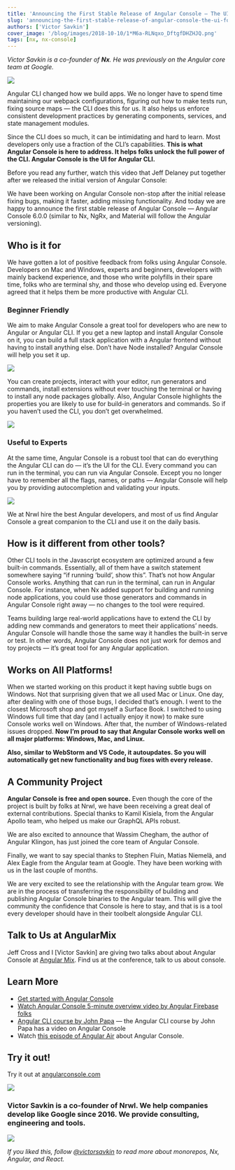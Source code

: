 ```yaml
---
title: 'Announcing the First Stable Release of Angular Console — The UI for the Angular CLI'
slug: 'announcing-the-first-stable-release-of-angular-console-the-ui-for-the-angular-cli'
authors: ['Victor Savkin']
cover_image: '/blog/images/2018-10-10/1*M6a-RLNqxo_DftgfDHZHJQ.png'
tags: [nx, nx-console]
---
```


_Victor Savkin is a co-founder of **Nx**. He was previously on the Angular core team at Google._

![](/blog/images/2018-10-10/1*TigvMknUeSYC2BWKvnDCTw.avif)

Angular CLI changed how we build apps. We no longer have to spend time maintaining our webpack configurations, figuring out how to make tests run, fixing source maps — the CLI does this for us. It also helps us enforce consistent development practices by generating components, services, and state management modules.

Since the CLI does so much, it can be intimidating and hard to learn. Most developers only use a fraction of the CLI’s capabilities. **This is what Angular Console is here to address. It helps folks unlock the full power of the CLI. Angular Console is the UI for Angular CLI.**

Before you read any further, watch this video that Jeff Delaney put together after we released the initial version of Angular Console:

We have been working on Angular Console non-stop after the initial release fixing bugs, making it faster, adding missing functionality. And today we are happy to announce the first stable release of Angular Console — Angular Console 6.0.0 (similar to Nx, NgRx, and Material will follow the Angular versioning).

## Who is it for

We have gotten a lot of positive feedback from folks using Angular Console. Developers on Mac and Windows, experts and beginners, developers with mainly backend experience, and those who write polyfills in their spare time, folks who are terminal shy, and those who develop using ed. Everyone agreed that it helps them be more productive with Angular CLI.

### Beginner Friendly

We aim to make Angular Console a great tool for developers who are new to Angular or Angular CLI. If you get a new laptop and install Angular Console on it, you can build a full stack application with a Angular frontend without having to install anything else. Don’t have Node installed? Angular Console will help you set it up.

![](/blog/images/2018-10-10/0*bebe3l7bbN7ghMNV.avif)

You can create projects, interact with your editor, run generators and commands, install extensions without ever touching the terminal or having to install any node packages globally. Also, Angular Console highlights the properties you are likely to use for build-in generators and commands. So if you haven’t used the CLI, you don’t get overwhelmed.

![](/blog/images/2018-10-10/0*U_p_pZ7tzoBuyaED.avif)

### Useful to Experts

At the same time, Angular Console is a robust tool that can do everything the Angular CLI can do — it’s the UI for the CLI. Every command you can run in the terminal, you can run via Angular Console. Except you no longer have to remember all the flags, names, or paths — Angular Console will help you by providing autocompletion and validating your inputs.

![](/blog/images/2018-10-10/0*23i1n57FN5nmKMJ9.avif)

We at Nrwl hire the best Angular developers, and most of us find Angular Console a great companion to the CLI and use it on the daily basis.

## How is it different from other tools?

Other CLI tools in the Javascript ecosystem are optimized around a few built-in commands. Essentially, all of them have a switch statement somewhere saying “if running ‘build’, show this”. That’s not how Angular Console works. Anything that can run in the terminal, can run in Angular Console. For instance, when Nx added support for building and running node applications, you could use those generators and commands in Angular Console right away — no changes to the tool were required.

Teams building large real-world applications have to extend the CLI by adding new commands and generators to meet their applications’ needs. Angular Console will handle those the same way it handles the built-in serve or test. In other words, Angular Console does not just work for demos and toy projects — it’s great tool for any Angular application.

## Works on All Platforms!

When we started working on this product it kept having subtle bugs on Windows. Not that surprising given that we all used Mac or Linux. One day, after dealing with one of those bugs, I decided that’s enough. I went to the closest Microsoft shop and got myself a Surface Book. I switched to using Windows full time that day (and I actually enjoy it now) to make sure Console works well on Windows. After that, the number of Windows-related issues dropped. **Now I’m proud to say that Angular Console works well on all major platforms: Windows, Mac, and Linux.**

**Also, similar to WebStorm and VS Code, it autoupdates. So you will automatically get new functionality and bug fixes with every release.**

## A Community Project

**Angular Console is free and open source.** Even though the core of the project is built by folks at Nrwl, we have been receiving a great deal of external contributions. Special thanks to Kamil Kisiela, from the Angular Apollo team, who helped us make our GraphQL APIs robust.

We are also excited to announce that Wassim Chegham, the author of Angular Klingon, has just joined the core team of Angular Console.

Finally, we want to say special thanks to Stephen Fluin, Matias Niemelä, and Alex Eagle from the Angular team at Google. They have been working with us in the last couple of months.

We are very excited to see the relationship with the Angular team grow. We are in the process of transferring the responsibility of building and publishing Angular Console binaries to the Angular team. This will give the community the confidence that Console is here to stay, and that is is a tool every developer should have in their toolbelt alongside Angular CLI.

## Talk to Us at AngularMix

Jeff Cross and I \[Victor Savkin\] are giving two talks about about Angular Console at [Angular Mix](https://angularmix.com/#!/schedule). Find us at the conference, talk to us about console.

## Learn More

- [Get started with Angular Console](/getting-started/editor-setup)
- [Watch Angular Console 5-minute overview video by Angular Firebase folks](https://www.youtube.com/watch?time_continue=18&v=d2K2Cp8BJx0)
- [Angular CLI course by John Papa](https://www.pluralsight.com/courses/angular-cli) — the Angular CLI course by John Papa has a video on Angular Console
- Watch [this episode of Angular Air](https://www.youtube.com/watch?v=rzQzrkKYS0c) about Angular Console.

## Try it out!

Try it out at [angularconsole.com](https://angularconsole.com/)

![](/blog/images/2018-10-10/1*TigvMknUeSYC2BWKvnDCTw.avif)

### Victor Savkin is a co-founder of Nrwl. We help companies develop like Google since 2016. We provide consulting, engineering and tools.

![](/blog/images/2018-10-10/0*NSLFXiKLN4PAjCOW.avif)

_If you liked this, follow_ [_@victorsavkin_](http://twitter.com/victorsavkin) _to read more about monorepos, Nx, Angular, and React._
